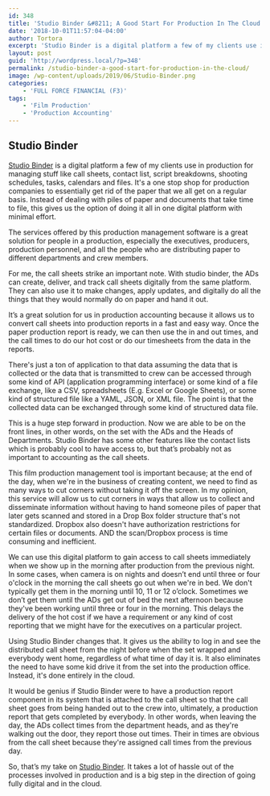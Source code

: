 ```yaml
---
id: 348
title: 'Studio Binder &#8211; A Good Start For Production In The Cloud'
date: '2018-10-01T11:57:04-04:00'
author: Tortora
excerpt: 'Studio Binder is a digital platform a few of my clients use in production for managing stuff like call sheets, contact list, script breakdowns, shooting schedules, tasks, calendars and files.  It''s a one stop shop for production companies to essentially get rid of the paper that we all get on a regular basis.'
layout: post
guid: 'http://wordpress.local/?p=348'
permalink: /studio-binder-a-good-start-for-production-in-the-cloud/
image: /wp-content/uploads/2019/06/Studio-Binder.png
categories:
    - 'FULL FORCE FINANCIAL (F3)'
tags:
    - 'Film Production'
    - 'Production Accounting'
---
```


## Studio Binder

[Studio Binder](https://www.studiobinder.com/) is a digital platform a few of my clients use in production for managing stuff like call sheets, contact list, script breakdowns, shooting schedules, tasks, calendars and files. It's a one stop shop for production companies to essentially get rid of the paper that we all get on a regular basis. Instead of dealing with piles of paper and documents that take time to file, this gives us the option of doing it all in one digital platform with minimal effort.

The services offered by this production management software is a great solution for people in a production, especially the executives, producers, production personnel, and all the people who are distributing paper to different departments and crew members.

For me, the call sheets strike an important note. With studio binder, the ADs can create, deliver, and track call sheets digitally from the same platform. They can also use it to make changes, apply updates, and digitally do all the things that they would normally do on paper and hand it out.

It’s a great solution for us in production accounting because it allows us to convert call sheets into production reports in a fast and easy way. Once the paper production report is ready, we can then use the in and out times, and the call times to do our hot cost or do our timesheets from the data in the reports.

There's just a ton of application to that data assuming the data that is collected or the data that is transmitted to crew can be accessed through some kind of API (application programming interface) or some kind of a file exchange, like a CSV, spreadsheets (E.g. Excel or Google Sheets), or some kind of structured file like a YAML, JSON, or XML file. The point is that the collected data can be exchanged through some kind of structured data file.

This is a huge step forward in production. Now we are able to be on the front lines, in other words, on the set with the ADs and the Heads of Departments. Studio Binder has some other features like the contact lists which is probably cool to have access to, but that’s probably not as important to accounting as the call sheets.

This film production management tool is important because; at the end of the day, when we're in the business of creating content, we need to find as many ways to cut corners without taking it off the screen. In my opinion, this service will allow us to cut corners in ways that allow us to collect and disseminate information without having to hand someone piles of paper that later gets scanned and stored in a Drop Box folder structure that's not standardized. Dropbox also doesn't have authorization restrictions for certain files or documents. AND the scan/Dropbox process is time consuming and inefficient.

We can use this digital platform to gain access to call sheets immediately when we show up in the morning after production from the previous night. In some cases, when camera is on nights and doesn’t end until three or four o'clock in the morning the call sheets go out when we're in bed. We don't typically get them in the morning until 10, 11 or 12 o’clock. Sometimes we don’t get them until the ADs get out of bed the next afternoon because they've been working until three or four in the morning. This delays the delivery of the hot cost if we have a requirement or any kind of cost reporting that we might have for the executives on a particular project.

Using Studio Binder changes that. It gives us the ability to log in and see the distributed call sheet from the night before when the set wrapped and everybody went home, regardless of what time of day it is. It also eliminates the need to have some kid drive it from the set into the production office. Instead, it's done entirely in the cloud.

It would be genius if Studio Binder were to have a production report component in its system that is attached to the call sheet so that the call sheet goes from being handed out to the crew into, ultimately, a production report that gets completed by everybody. In other words, when leaving the day, the ADs collect times from the department heads, and as they're walking out the door, they report those out times. Their in times are obvious from the call sheet because they're assigned call times from the previous day.

So, that’s my take on [Studio Binder](https://www.studiobinder.com/). It takes a lot of hassle out of the processes involved in production and is a big step in the direction of going fully digital and in the cloud.